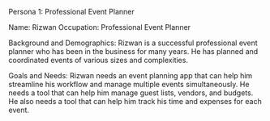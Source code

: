 Persona 1: Professional Event Planner

Name: Rizwan
Occupation: Professional Event Planner

Background and Demographics:
Rizwan is a successful professional event planner who has been in the business for many years. He has planned and coordinated events of various sizes and complexities.          

Goals and Needs:
Rizwan needs an event planning app that can help him streamline his workflow and manage multiple events simultaneously. He needs a tool that can help him manage guest lists, vendors, and budgets. He also needs a tool that can help him track his time and expenses for each event.

